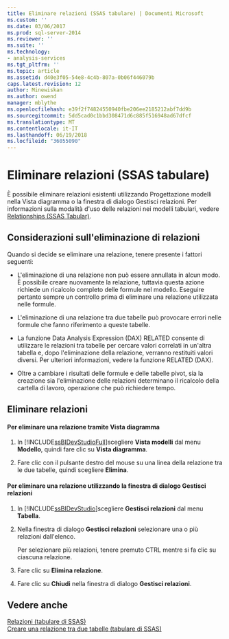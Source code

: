 ```yaml
---
title: Eliminare relazioni (SSAS tabulare) | Documenti Microsoft
ms.custom: ''
ms.date: 03/06/2017
ms.prod: sql-server-2014
ms.reviewer: ''
ms.suite: ''
ms.technology:
- analysis-services
ms.tgt_pltfrm: ''
ms.topic: article
ms.assetid: d40e3f05-54e8-4c4b-807a-0b06f446079b
caps.latest.revision: 12
author: Minewiskan
ms.author: owend
manager: mblythe
ms.openlocfilehash: e39f2f74824550940fbe206ee2185212abf7dd9b
ms.sourcegitcommit: 5dd5cad0c1bbd308471d6c885f516948ad67dfcf
ms.translationtype: MT
ms.contentlocale: it-IT
ms.lasthandoff: 06/19/2018
ms.locfileid: "36055090"
---
```

# <a name="delete-relationships-ssas-tabular"></a>Eliminare relazioni (SSAS tabulare)
  È possibile eliminare relazioni esistenti utilizzando Progettazione modelli nella Vista diagramma o la finestra di dialogo Gestisci relazioni. Per informazioni sulla modalità d'uso delle relazioni nei modelli tabulari, vedere [Relationships &#40;SSAS Tabular&#41;](relationships-ssas-tabular.md).  
  
## <a name="considerations-for-deleting-relationships"></a>Considerazioni sull'eliminazione di relazioni  
 Quando si decide se eliminare una relazione, tenere presente i fattori seguenti:  
  
-   L'eliminazione di una relazione non può essere annullata in alcun modo. È possibile creare nuovamente la relazione, tuttavia questa azione richiede un ricalcolo completo delle formule nel modello. Eseguire pertanto sempre un controllo prima di eliminare una relazione utilizzata nelle formule.  
  
-   L'eliminazione di una relazione tra due tabelle può provocare errori nelle formule che fanno riferimento a queste tabelle.  
  
-   La funzione Data Analysis Expression (DAX) RELATED consente di utilizzare le relazioni tra tabelle per cercare valori correlati in un'altra tabella e, dopo l'eliminazione della relazione, verranno restituiti valori diversi. Per ulteriori informazioni, vedere la funzione RELATED (DAX).  
  
-   Oltre a cambiare i risultati delle formule e delle tabelle pivot, sia la creazione sia l'eliminazione delle relazioni determinano il ricalcolo della cartella di lavoro, operazione che può richiedere tempo.  
  
## <a name="delete-relationships"></a>Eliminare relazioni  
  
#### <a name="to-delete-a-relationship-by-using-diagram-view"></a>Per eliminare una relazione tramite Vista diagramma  
  
1.  In [!INCLUDE[ssBIDevStudioFull](../../includes/ssbidevstudiofull-md.md)]scegliere **Vista modelli** dal menu **Modello**, quindi fare clic su **Vista diagramma**.  
  
2.  Fare clic con il pulsante destro del mouse su una linea della relazione tra le due tabelle, quindi scegliere **Elimina**.  
  
#### <a name="to-delete-a-relationship-by-using-the-manage-relationships-dialog-box"></a>Per eliminare una relazione utilizzando la finestra di dialogo Gestisci relazioni  
  
1.  In [!INCLUDE[ssBIDevStudio](../../includes/ssbidevstudio-md.md)]scegliere **Gestisci relazioni** dal menu **Tabella**.  
  
2.  Nella finestra di dialogo **Gestisci relazioni** selezionare una o più relazioni dall'elenco.  
  
     Per selezionare più relazioni, tenere premuto CTRL mentre si fa clic su ciascuna relazione.  
  
3.  Fare clic su **Elimina relazione**.  
  
4.  Fare clic su **Chiudi** nella finestra di dialogo **Gestisci relazioni**.  
  
## <a name="see-also"></a>Vedere anche  
 [Relazioni &#40;tabulare di SSAS&#41;](relationships-ssas-tabular.md)   
 [Creare una relazione tra due tabelle &#40;tabulare di SSAS&#41;](create-a-relationship-between-two-tables-ssas-tabular.md)  
  
  